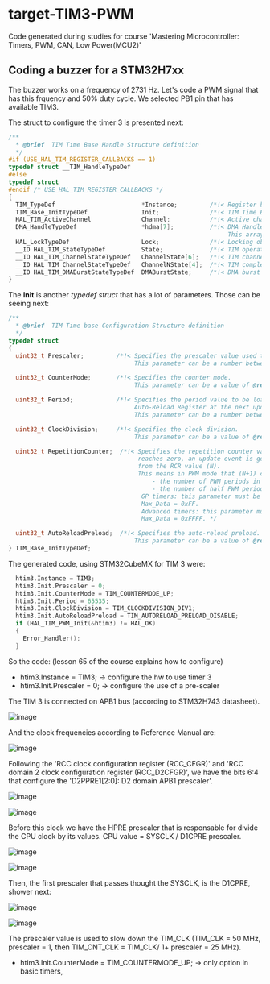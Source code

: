 # target-TIM3-PWM
Code generated during studies for course 'Mastering Microcontroller: Timers, PWM, CAN, Low Power(MCU2)'

## Coding a buzzer for a STM32H7xx

The buzzer works on a frequency of 2731 Hz. Let's code a PWM signal that has this frquency and 50% duty cycle. We selected PB1 pin that has available TIM3.

The struct to configure the timer 3 is presented next:

```c
/**
  * @brief  TIM Time Base Handle Structure definition
  */
#if (USE_HAL_TIM_REGISTER_CALLBACKS == 1)
typedef struct __TIM_HandleTypeDef
#else
typedef struct
#endif /* USE_HAL_TIM_REGISTER_CALLBACKS */
{
  TIM_TypeDef                        *Instance;         /*!< Register base address                             */
  TIM_Base_InitTypeDef               Init;              /*!< TIM Time Base required parameters                 */
  HAL_TIM_ActiveChannel              Channel;           /*!< Active channel                                    */
  DMA_HandleTypeDef                  *hdma[7];          /*!< DMA Handlers array
                                                             This array is accessed by a @ref DMA_Handle_index */
  HAL_LockTypeDef                    Lock;              /*!< Locking object                                    */
  __IO HAL_TIM_StateTypeDef          State;             /*!< TIM operation state                               */
  __IO HAL_TIM_ChannelStateTypeDef   ChannelState[6];   /*!< TIM channel operation state                       */
  __IO HAL_TIM_ChannelStateTypeDef   ChannelNState[4];  /*!< TIM complementary channel operation state         */
  __IO HAL_TIM_DMABurstStateTypeDef  DMABurstState;     /*!< DMA burst operation state                         */
}
```

The **Init** is another *typedef struct* that has a lot of parameters. Those can be seeing next:

```c
/**
  * @brief  TIM Time base Configuration Structure definition
  */
typedef struct
{
  uint32_t Prescaler;         /*!< Specifies the prescaler value used to divide the TIM clock.
                                   This parameter can be a number between Min_Data = 0x0000 and Max_Data = 0xFFFF */

  uint32_t CounterMode;       /*!< Specifies the counter mode.
                                   This parameter can be a value of @ref TIM_Counter_Mode */

  uint32_t Period;            /*!< Specifies the period value to be loaded into the active
                                   Auto-Reload Register at the next update event.
                                   This parameter can be a number between Min_Data = 0x0000 and Max_Data = 0xFFFF.  */

  uint32_t ClockDivision;     /*!< Specifies the clock division.
                                   This parameter can be a value of @ref TIM_ClockDivision */

  uint32_t RepetitionCounter;  /*!< Specifies the repetition counter value. Each time the RCR downcounter
                                    reaches zero, an update event is generated and counting restarts
                                    from the RCR value (N).
                                    This means in PWM mode that (N+1) corresponds to:
                                        - the number of PWM periods in edge-aligned mode
                                        - the number of half PWM period in center-aligned mode
                                     GP timers: this parameter must be a number between Min_Data = 0x00 and
                                     Max_Data = 0xFF.
                                     Advanced timers: this parameter must be a number between Min_Data = 0x0000 and
                                     Max_Data = 0xFFFF. */

  uint32_t AutoReloadPreload;  /*!< Specifies the auto-reload preload.
                                   This parameter can be a value of @ref TIM_AutoReloadPreload */
} TIM_Base_InitTypeDef;
```

The generated code, using STM32CubeMX for TIM 3 were:

```c
  htim3.Instance = TIM3;
  htim3.Init.Prescaler = 0;
  htim3.Init.CounterMode = TIM_COUNTERMODE_UP;
  htim3.Init.Period = 65535;
  htim3.Init.ClockDivision = TIM_CLOCKDIVISION_DIV1;
  htim3.Init.AutoReloadPreload = TIM_AUTORELOAD_PRELOAD_DISABLE;
  if (HAL_TIM_PWM_Init(&htim3) != HAL_OK)
  {
    Error_Handler();
  }
```

So the code: (lesson 65 of the course explains how to configure)

* htim3.Instance = TIM3;  -> configure the hw to use timer 3
* htim3.Init.Prescaler = 0; -> configure the use of a pre-scaler 

The TIM 3 is connected on APB1 bus (according to STM32H743 datasheet).

![image](https://user-images.githubusercontent.com/58916022/225403175-6503d1e6-adf5-4477-a7c8-4ab86bf4d020.png)

And the clock frequencies according to Reference Manual are:

![image](https://user-images.githubusercontent.com/58916022/225404135-4a3bed7b-c8ec-4671-877a-ff3368a79d23.png)

Following the 'RCC clock configuration register (RCC_CFGR)' and 'RCC domain 2 clock configuration register (RCC_D2CFGR)', we have the bits 6:4 that configure the 'D2PPRE1[2:0]: D2 domain APB1 prescaler'.

![image](https://user-images.githubusercontent.com/58916022/225405269-f4c5e494-bc1f-491d-9c1e-06f1f7ed617a.png)

![image](https://user-images.githubusercontent.com/58916022/225405893-d91868e1-447c-4200-83a1-214058261c06.png)

Before this clock we have the HPRE prescaler that is responsable for divide the CPU clock by its values. CPU value = SYSCLK / D1CPRE prescaler.

![image](https://user-images.githubusercontent.com/58916022/225406981-2c9feb95-115d-41b5-986a-972331e1e637.png)

![image](https://user-images.githubusercontent.com/58916022/225407140-a5226113-f535-4eda-9649-0f8587e023de.png)

Then, the first prescaler that passes thought the SYSCLK, is the D1CPRE, shower next:

![image](https://user-images.githubusercontent.com/58916022/225407883-3dda4f56-a872-45fb-96fd-404c30562cc0.png)

![image](https://user-images.githubusercontent.com/58916022/225408005-e6d8b5e6-9390-4efc-8421-8fbb97a62403.png)

The prescaler value is used to slow down the TIM_CLK (TIM_CLK = 50 MHz, prescaler = 1, then TIM_CNT_CLK = TIM_CLK/ 1+ prescaler = 25 MHz).

* htim3.Init.CounterMode = TIM_COUNTERMODE_UP; -> only option in basic timers, 
